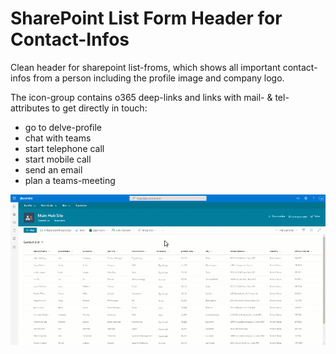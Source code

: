 # SharePoint List Form Header for Contact-Infos
Clean header for sharepoint list-froms, which shows all important contact-infos from a person including the profile image and company logo. 

The icon-group contains o365 deep-links and links with mail- & tel-attributes to get directly in touch:
- go to delve-profile
- chat with teams
- start telephone call
- start mobile call
- send an email
- plan a teams-meeting

![Form Header Gif](https://github.com/UdoOne/List-Formatting-Form-Header-Template-Contactinfos/blob/main/List-Formatting-Form-Header-Contactinfos.gif)
